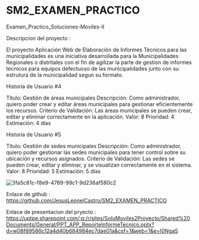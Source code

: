 # SM2_EXAMEN_PRACTICO
Examen_Practico_Soluciones-Moviles-II 

Descripcion del proyecto : 

El proyecto Aplicación Web de Elaboración de Informes Técnicos para las municipalidades es una iniciativa desarrollada para la Municipalidades Regionales o distritales con el fin de agilizar la parte de gestion de informes tecnicos para equipos defectuoso de las municipalidades junto con su estrutura de la municipalidad segun su formato.

Historia de Usuario #4 

Título: Gestión de áreas municipales 
Descripción: Como administrador, quiero poder crear y editar áreas municipales para gestionar eficientemente los recursos. 
Criterio de Validación: Las áreas municipales se pueden crear, editar y eliminar correctamente en la aplicación. 
Valor: 8 
Prioridad: 4 
Estimación: 4 días 

Historia de Usuario #5 

Título: Gestión de sedes municipales 
Descripción: Como administrador, quiero poder gestionar las sedes municipales para tener control sobre su ubicación y recursos asignados. 
Criterio de Validación: Las sedes se pueden crear, editar y eliminar, y se visualizan correctamente en el sistema. 
Valor: 8 
Prioridad: 5 
Estimación: 5 días 


![3fa5c81c-f8e9-4769-99c1-9d236af580c2](https://github.com/user-attachments/assets/83cb793c-1336-4dd0-8357-9150bb384d18)


Enlace de github :
https://github.com/JesusLeonelCastro/SM2_EXAMEN_PRACTICO

Enlace de presentacion del pryecto :
https://uptpe.sharepoint.com/:p:/r/sites/SoluMoviles2Proyecto/Shared%20Documents/General/PPT_APP_ReporteInformeTecnico.pptx?d=w08f89586c12a4d40b684984ec7dae01a&csf=1&web=1&e=I0NgaS
